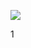 ![]([http://url/to/img.png](https://media.discordapp.net/attachments/1209250702862319636/1213117121383505992/IMG_2393.jpg?ex=65f44e5c&is=65e1d95c&hm=780613888d063382d25b07f4e3ab4c876bf7882668f8c2eda778edb08c5470b2&=&format=webp)https://media.discordapp.net/attachments/1209250702862319636/1213117121383505992/IMG_2393.jpg?ex=65f44e5c&is=65e1d95c&hm=780613888d063382d25b07f4e3ab4c876bf7882668f8c2eda778edb08c5470b2&=&format=webp)

1[](https://encrypted-tbn0.gstatic.com/images?q=tbn:ANd9GcRxSRFyXlds5qr3iL8m8woaE-U21mWrAvjNg4vK-GloXw&s)
